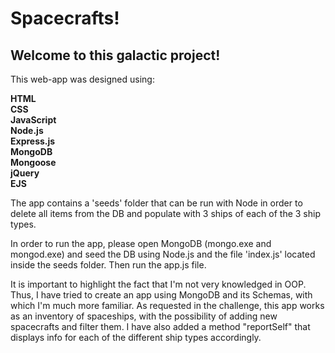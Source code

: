 # Spacecrafts!

## Welcome to this galactic project!

This web-app was designed using: 

**HTML**\
**CSS**\
**JavaScript**\
**Node.js**\
**Express.js**\
**MongoDB**\
**Mongoose**\
**jQuery**\
**EJS**

The app contains a 'seeds' folder that can be run with Node in order to delete all items from the DB and populate with 3 ships of each of the 3 ship types.

In order to run the app, please open MongoDB (mongo.exe and mongod.exe) and seed the DB using Node.js and the file 'index.js' located inside the seeds folder. Then run the app.js file. 

It is important to highlight the fact that I'm not very knowledged in OOP. Thus, I have tried to create an app using MongoDB and its Schemas, with which I'm much more familiar. As requested in the challenge, this app works as an inventory of spaceships, with the possibility of adding new spacecrafts and filter them. I have also added a method "reportSelf" that displays info for each of the different ship types accordingly. 

